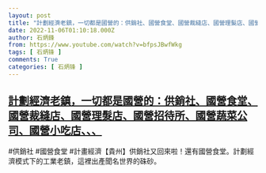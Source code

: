 ```yaml
---
layout: post
title: "計劃經濟老鎮，一切都是國營的：供銷社、國營食堂、國營裁縫店、國營理髮店、國營招待所、國營蔬菜公司、國營小吃店、、、"
date: 2022-11-06T01:10:18.000Z
author: 石炳鋒
from: https://www.youtube.com/watch?v=bfpsJBwfWkg
tags: [ 石炳锋 ]
comments: True
categories: [ 石炳锋 ]
---
```

<!--1667697018000-->
[計劃經濟老鎮，一切都是國營的：供銷社、國營食堂、國營裁縫店、國營理髮店、國營招待所、國營蔬菜公司、國營小吃店、、、](https://www.youtube.com/watch?v=bfpsJBwfWkg)
------

<div>
#供銷社 #國營食堂 #計畫經濟【貴州】供銷社又回來啦！還有國營食堂。計劃經濟模式下的工業老鎮，這裡出產聞名世界的硃砂。
</div>
